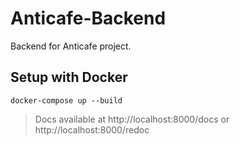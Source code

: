 # Anticafe-Backend
Backend for Anticafe project.

## Setup with Docker
```
docker-compose up --build
```
> Docs available at http://localhost:8000/docs or http://localhost:8000/redoc
